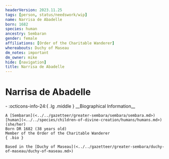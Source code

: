 ```yaml
---
headerVersion: 2023.11.25
tags: [person, status/needswork/wip]
name: Narrisa de Abadelle
born: 1682
species: human
ancestry: Sembaran
gender: female
affiliations: [Order of the Charitable Wanderer]
whereabouts: Duchy of Maseau
dm_notes: important
dm_owner: mike
hide: [navigation]
title: Narrisa de Abadelle
---
```

# Narrisa de Abadelle
<div class="grid cards ext-narrow-margin ext-one-column" markdown>
- :octicons-info-24:{ .lg .middle } __Biographical Information__

    A [Sembaran](<../../gazetteer/greater-sembara/sembara/sembara.md>) [human](<../../species/children-of-divine-creation/humans/humans.md>) (she/her)  
    Born DR 1682 (38 years old)  
    Member of the Order of the Charitable Wanderer  
    { .bio }

    Based in the [Duchy of Maseau](<../../gazetteer/greater-sembara/duchy-of-maseau/duchy-of-maseau.md>)
</div>


